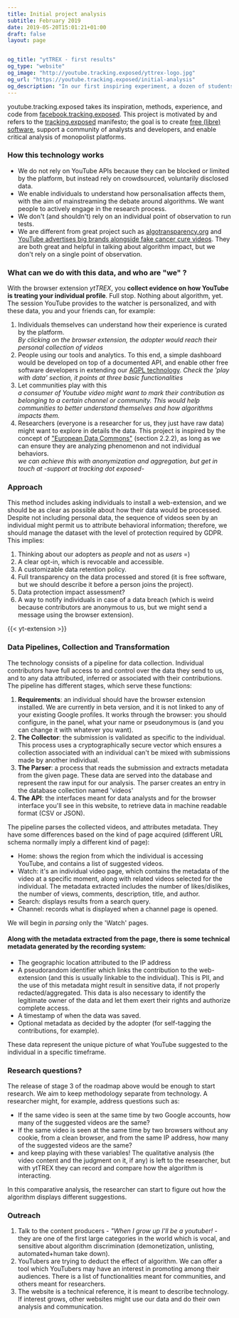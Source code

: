 ```yaml
---
title: Initial project analysis
subtitle: February 2019
date: 2019-05-20T15:01:21+01:00
draft: false
layout: page


og_title: "ytTREX - first results"
og_type: "website"
og_image: "http://youtube.tracking.exposed/yttrex-logo.jpg"
og_url: "https://youtube.tracking.exposed/initial-analysis"
og_description: "In our first inspiring experiment, a dozen of students play with youtube personalization algorithm"
---
```


youtube.tracking.exposed takes its inspiration, methods, experience, and code from [facebook.tracking.exposed](https://facebook.tracking.exposed). This project is motivated by and refers to the [tracking.exposed](https://tracking.exposed) manifesto; the goal is to create [free (libre) software](https://github.com/tracking-exposed/yttrex), support a community of analysts and developers, and enable critical analysis of monopolist platforms.

### How this technology works

* We do not rely on YouTube APIs because they can be blocked or limited by the platform, but instead rely on crowdsourced, voluntarily disclosed data.
* We enable individuals to understand how personalisation affects them, with the aim of mainstreaming the debate around algorithms. We want people to actively engage in the research process.
* We don't (and shouldn't) rely on an individual point of observation to run tests.
* We are different from great project such as [algotransparency.org](https://algotransparency.org) and [YouTube advertises big brands alongside fake cancer cure videos](https://www.bbc.com/news/blogs-trending-49483681). They are both great and helpful in talking about algorithm impact, but we don't rely on a single point of observation.

### What can we do with this data, and who are "we" ?

With the browser extension *ytTREX*, you **collect evidence on how YouTube is treating your individual profile**. Full stop. Nothing about algorithm, yet.
The session YouTube provides to the watcher is personalized, and with these data, you and your friends can, for example:

1. Individuals themselves can understand how their experience is curated by the platform.  
*By clicking on the browser extension, the adopter would reach their personal collection of videos*
2. People using our tools and analytics. To this end, a simple dashboard would be developed on top of a documented API, and enable other free software developers in extending our [AGPL technology](https://github.com/tracking-exposed/yttrex/).
*Check the 'play with data' section, it points at three basic functionalities*
3. Let communities play with this  
*a consumer of Youtube video might want to mark their contribution as belonging to a certain channel or community. This would help communities to better understand themselves and how algorithms impacts them.*
4. Researchers (everyone is a researcher for us, they just have raw data) might want to explore in details the data. This project is inspired by the concept of ["European Data Commons"](https://diem25.org/wp-content/uploads/2019/03/Technological-Sovereignty-Green-Paper-No-3.pdf) (section 2.2.2), as long as we can ensure they are analyzing phenomenon and not individual behaviors.  
*we can achieve this with anonymization and aggregation, but get in touch at -support at tracking dot exposed-*

### Approach

This method includes asking individuals to install a web-extension, and we should be as clear as possible about how their data would be processed. Despite not including personal data, the sequence of videos seen by an individual might permit us to attribute behavioral information; therefore, we should manage the dataset with the level of protection required by GDPR. This implies:

1. Thinking about our adopters as *people* and not as *users* =)
2. A clear opt-in, which is revocable and accessible.
3. A customizable data retention policy.
4. Full transparency on the data processed and stored (it is free software, but we should describe it before a person joins the project).
5. Data protection impact assessment?
6. A way to notify individuals in case of a data breach (which is weird because contributors are anonymous to us, but we might send a message using the browser extension).

{{< yt-extension >}}

### Data Pipelines, Collection and Transformation

The technology consists of a pipeline for data collection. Individual contributors have full access to and control over the data they send to us, and to any data attributed, inferred or associated with their contributions. The pipeline has different stages, which serve these functions:

1.  **Requirements**: an individual should have the browser extension installed. We are currently in beta version, and it is not linked to any of your existing Google profiles. It works through the browser: you should configure, in the panel, what your name or pseudonymous is (and you can change it with whatever you want).
2.  **The Collector**: the submission is validated as specific to the individual. This process uses a cryptographically secure vector which ensures a collection associated with an individual can't be mixed with submissions made by another individual.
3.  **The Parser**: a process that reads the submission and extracts metadata from the given page. These data are served into the database and represent the raw input for our analysis. The parser creates an entry in the database collection named 'videos'
4. **The API**: the interfaces meant for data analysts and for the browser interface you'll see in this website, to retrieve data in machine readable format (CSV or JSON).

The pipeline parses the collected videos, and attributes metadata. They have some differences based on the kind of page acquired (different URL schema normally imply a different kind of page):

* Home: shows the region from which the individual is accessing YouTube, and contains a list of suggested videos.
* Watch: it's an individual video page, which contains the metadata of the video at a specific moment, along with related videos selected for the individual. The metadata extracted includes the number of likes/dislikes, the number of views, comments, description, title, and author.
* Search: displays results from a search query.
* Channel: records what is displayed when a channel page is opened.

We will begin in *parsing* only the 'Watch' pages.

#### Along with the metadata extracted from the page, there is some technical metadata generated by the recording system:

* The geographic location attributed to the IP address
* A pseudorandom identifier which links the contribution to the web-extension (and this is usually linkable to the individual). This is PII, and the use of this metadata might result in sensitive data, if not properly redacted/aggregated. This data is also necessary to identify the legitimate owner of the data and let them exert their rights and authorize complete access.
* A timestamp of when the data was saved.
* Optional metadata as decided by the adopter (for self-tagging the contributions, for example).

These data represent the unique picture of what YouTube suggested to the individual in a specific timeframe.

### Research questions?

The release of stage 3 of the roadmap above would be enough to start research. We aim to keep methodology separate from technology. A researcher might, for example, address questions such as:

* If the same video is seen at the same time by two Google accounts, how many of the suggested videos are the same?
* If the same video is seen at the same time by two browsers without any cookie, from a clean browser, and from the same IP address, how many of the suggested videos are the same?
* and keep playing with these variables! The qualitative analysis (the video content and the judgment on it, if any) is left to the researcher, but with ytTREX they can record and compare how the algorithm is interacting.


In this comparative analysis, the researcher can start to figure out how the algorithm displays different suggestions.

### Outreach

1. Talk to the content producers - *"When I grow up I'll be a youtuber!* - they are one of the first large categories in the world which is vocal, and sensitive about algorithm discrimination (demonetization, unlisting, automated+human take down).
2. YouTubers are trying to deduct the effect of algorithm. We can offer a tool which YouTubers may have an interest in promoting among their audiences. There is a list of functionalities meant for communities, and others meant for researchers.
3. The website is a technical reference, it is meant to describe technology. If interest grows, other websites might use our data and do their own analysis and communication.
